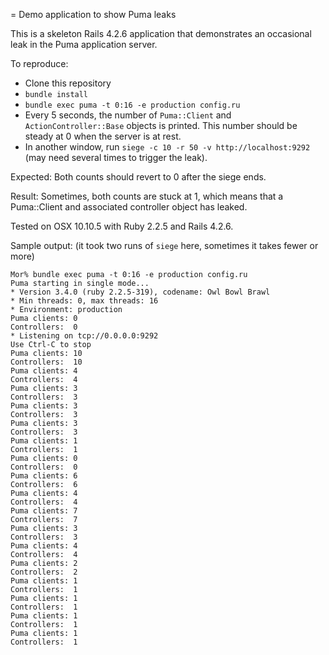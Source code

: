 = Demo application to show Puma leaks

This is a skeleton Rails 4.2.6 application that demonstrates an occasional leak in the Puma application server.

To reproduce:
  - Clone this repository
  - `bundle install`
  - `bundle exec puma -t 0:16 -e production config.ru`
  - Every 5 seconds, the number of `Puma::Client` and `ActionController::Base` objects is printed. This number should be steady at 0 when the server is at rest.
  - In another window, run `siege -c 10 -r 50 -v http://localhost:9292` (may need several times to trigger the leak).

Expected: Both counts should revert to 0 after the siege ends.

Result: Sometimes, both counts are stuck at 1, which means that a Puma::Client and associated controller object has leaked.

Tested on OSX 10.10.5 with Ruby 2.2.5 and Rails 4.2.6.

Sample output: (it took two runs of `siege` here, sometimes it takes fewer or more)

```
Mor% bundle exec puma -t 0:16 -e production config.ru
Puma starting in single mode...
* Version 3.4.0 (ruby 2.2.5-319), codename: Owl Bowl Brawl
* Min threads: 0, max threads: 16
* Environment: production
Puma clients: 0
Controllers:  0
* Listening on tcp://0.0.0.0:9292
Use Ctrl-C to stop
Puma clients: 10
Controllers:  10
Puma clients: 4
Controllers:  4
Puma clients: 3
Controllers:  3
Puma clients: 3
Controllers:  3
Puma clients: 3
Controllers:  3
Puma clients: 1
Controllers:  1
Puma clients: 0
Controllers:  0
Puma clients: 6
Controllers:  6
Puma clients: 4
Controllers:  4
Puma clients: 7
Controllers:  7
Puma clients: 3
Controllers:  3
Puma clients: 4
Controllers:  4
Puma clients: 2
Controllers:  2
Puma clients: 1
Controllers:  1
Puma clients: 1
Controllers:  1
Puma clients: 1
Controllers:  1
Puma clients: 1
Controllers:  1
```
